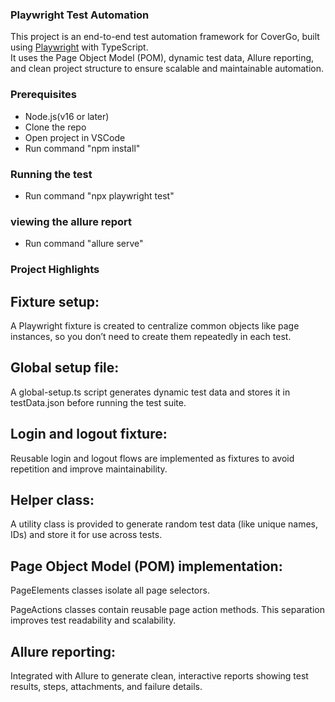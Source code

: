 
### Playwright Test Automation


This project is an end-to-end test automation framework for CoverGo, built using [Playwright](https://playwright.dev/) with TypeScript.  
It uses the Page Object Model (POM), dynamic test data, Allure reporting, and clean project structure to ensure scalable and maintainable automation.


### Prerequisites
- Node.js(v16 or later)
- Clone the repo
- Open project in VSCode
- Run command "npm install"

### Running the test

- Run command "npx playwright test"

### viewing the allure report

- Run command "allure serve"


### Project Highlights
## Fixture setup:
A Playwright fixture is created to centralize common objects like page instances, so you don’t need to create them repeatedly in each test.

## Global setup file:
A global-setup.ts script generates dynamic test data and stores it in testData.json before running the test suite.

## Login and logout fixture:
Reusable login and logout flows are implemented as fixtures to avoid repetition and improve maintainability.

## Helper class:
A utility class is provided to generate random test data (like unique names, IDs) and store it for use across tests.

## Page Object Model (POM) implementation:

PageElements classes isolate all page selectors.

PageActions classes contain reusable page action methods.
This separation improves test readability and scalability.

## Allure reporting:
Integrated with Allure to generate clean, interactive reports showing test results, steps, attachments, and failure details.



